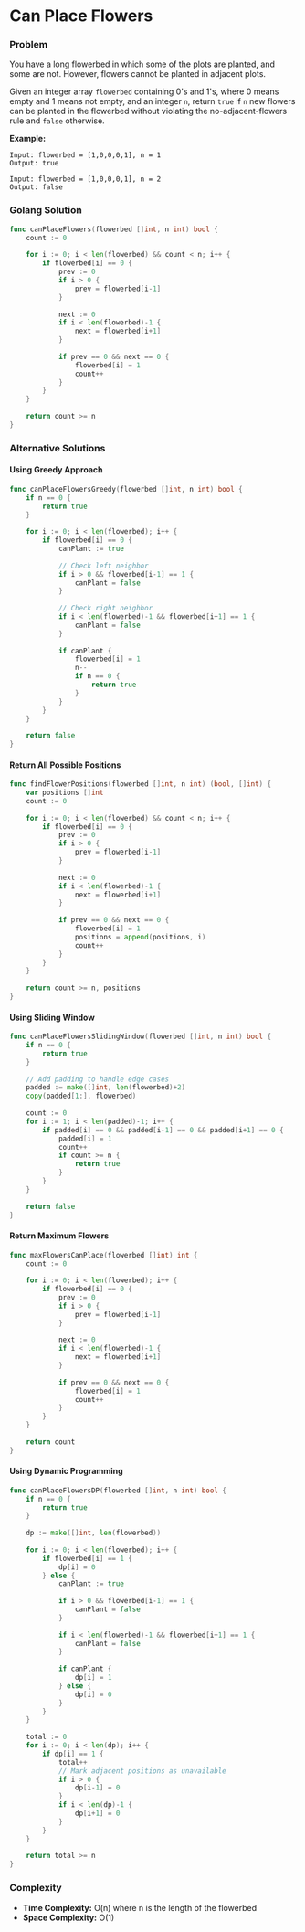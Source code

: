 # Can Place Flowers

### Problem
You have a long flowerbed in which some of the plots are planted, and some are not. However, flowers cannot be planted in adjacent plots.

Given an integer array `flowerbed` containing 0's and 1's, where 0 means empty and 1 means not empty, and an integer `n`, return `true` if `n` new flowers can be planted in the flowerbed without violating the no-adjacent-flowers rule and `false` otherwise.

**Example:**
```
Input: flowerbed = [1,0,0,0,1], n = 1
Output: true

Input: flowerbed = [1,0,0,0,1], n = 2
Output: false
```

### Golang Solution

```go
func canPlaceFlowers(flowerbed []int, n int) bool {
    count := 0
    
    for i := 0; i < len(flowerbed) && count < n; i++ {
        if flowerbed[i] == 0 {
            prev := 0
            if i > 0 {
                prev = flowerbed[i-1]
            }
            
            next := 0
            if i < len(flowerbed)-1 {
                next = flowerbed[i+1]
            }
            
            if prev == 0 && next == 0 {
                flowerbed[i] = 1
                count++
            }
        }
    }
    
    return count >= n
}
```

### Alternative Solutions

#### **Using Greedy Approach**
```go
func canPlaceFlowersGreedy(flowerbed []int, n int) bool {
    if n == 0 {
        return true
    }
    
    for i := 0; i < len(flowerbed); i++ {
        if flowerbed[i] == 0 {
            canPlant := true
            
            // Check left neighbor
            if i > 0 && flowerbed[i-1] == 1 {
                canPlant = false
            }
            
            // Check right neighbor
            if i < len(flowerbed)-1 && flowerbed[i+1] == 1 {
                canPlant = false
            }
            
            if canPlant {
                flowerbed[i] = 1
                n--
                if n == 0 {
                    return true
                }
            }
        }
    }
    
    return false
}
```

#### **Return All Possible Positions**
```go
func findFlowerPositions(flowerbed []int, n int) (bool, []int) {
    var positions []int
    count := 0
    
    for i := 0; i < len(flowerbed) && count < n; i++ {
        if flowerbed[i] == 0 {
            prev := 0
            if i > 0 {
                prev = flowerbed[i-1]
            }
            
            next := 0
            if i < len(flowerbed)-1 {
                next = flowerbed[i+1]
            }
            
            if prev == 0 && next == 0 {
                flowerbed[i] = 1
                positions = append(positions, i)
                count++
            }
        }
    }
    
    return count >= n, positions
}
```

#### **Using Sliding Window**
```go
func canPlaceFlowersSlidingWindow(flowerbed []int, n int) bool {
    if n == 0 {
        return true
    }
    
    // Add padding to handle edge cases
    padded := make([]int, len(flowerbed)+2)
    copy(padded[1:], flowerbed)
    
    count := 0
    for i := 1; i < len(padded)-1; i++ {
        if padded[i] == 0 && padded[i-1] == 0 && padded[i+1] == 0 {
            padded[i] = 1
            count++
            if count >= n {
                return true
            }
        }
    }
    
    return false
}
```

#### **Return Maximum Flowers**
```go
func maxFlowersCanPlace(flowerbed []int) int {
    count := 0
    
    for i := 0; i < len(flowerbed); i++ {
        if flowerbed[i] == 0 {
            prev := 0
            if i > 0 {
                prev = flowerbed[i-1]
            }
            
            next := 0
            if i < len(flowerbed)-1 {
                next = flowerbed[i+1]
            }
            
            if prev == 0 && next == 0 {
                flowerbed[i] = 1
                count++
            }
        }
    }
    
    return count
}
```

#### **Using Dynamic Programming**
```go
func canPlaceFlowersDP(flowerbed []int, n int) bool {
    if n == 0 {
        return true
    }
    
    dp := make([]int, len(flowerbed))
    
    for i := 0; i < len(flowerbed); i++ {
        if flowerbed[i] == 1 {
            dp[i] = 0
        } else {
            canPlant := true
            
            if i > 0 && flowerbed[i-1] == 1 {
                canPlant = false
            }
            
            if i < len(flowerbed)-1 && flowerbed[i+1] == 1 {
                canPlant = false
            }
            
            if canPlant {
                dp[i] = 1
            } else {
                dp[i] = 0
            }
        }
    }
    
    total := 0
    for i := 0; i < len(dp); i++ {
        if dp[i] == 1 {
            total++
            // Mark adjacent positions as unavailable
            if i > 0 {
                dp[i-1] = 0
            }
            if i < len(dp)-1 {
                dp[i+1] = 0
            }
        }
    }
    
    return total >= n
}
```

### Complexity
- **Time Complexity:** O(n) where n is the length of the flowerbed
- **Space Complexity:** O(1)

